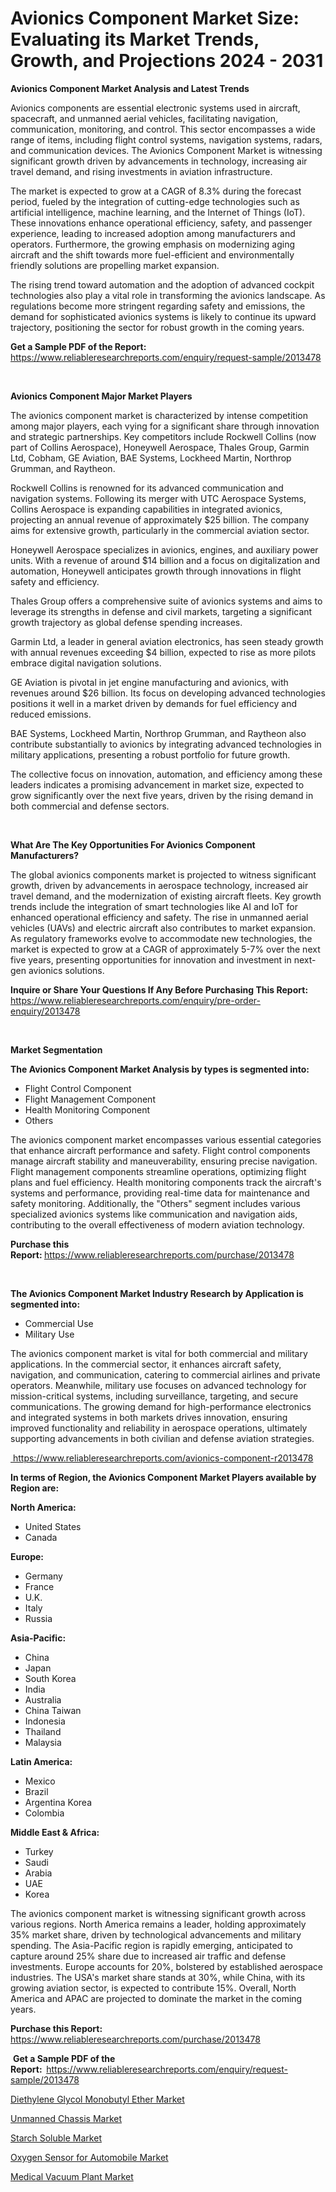 <p><h1>Avionics Component Market Size: Evaluating its Market Trends, Growth, and Projections 2024 - 2031</h1></p><p><strong>Avionics Component Market Analysis and Latest Trends</strong></p>
<p><p>Avionics components are essential electronic systems used in aircraft, spacecraft, and unmanned aerial vehicles, facilitating navigation, communication, monitoring, and control. This sector encompasses a wide range of items, including flight control systems, navigation systems, radars, and communication devices. The Avionics Component Market is witnessing significant growth driven by advancements in technology, increasing air travel demand, and rising investments in aviation infrastructure.</p><p>The market is expected to grow at a CAGR of 8.3% during the forecast period, fueled by the integration of cutting-edge technologies such as artificial intelligence, machine learning, and the Internet of Things (IoT). These innovations enhance operational efficiency, safety, and passenger experience, leading to increased adoption among manufacturers and operators. Furthermore, the growing emphasis on modernizing aging aircraft and the shift towards more fuel-efficient and environmentally friendly solutions are propelling market expansion.</p><p>The rising trend toward automation and the adoption of advanced cockpit technologies also play a vital role in transforming the avionics landscape. As regulations become more stringent regarding safety and emissions, the demand for sophisticated avionics systems is likely to continue its upward trajectory, positioning the sector for robust growth in the coming years.</p></p>
<p><strong>Get a Sample PDF of the Report:&nbsp;</strong> <a href="https://www.reliableresearchreports.com/enquiry/request-sample/2013478?utm_campaign=13&utm_medium=2&utm_source=Github&utm_content=ia&utm_term=04112024&utm_id=avionics-component">https://www.reliableresearchreports.com/enquiry/request-sample/2013478</a></p>
<p>&nbsp;</p>
<p><strong>Avionics Component Major Market Players</strong></p>
<p><p>The avionics component market is characterized by intense competition among major players, each vying for a significant share through innovation and strategic partnerships. Key competitors include Rockwell Collins (now part of Collins Aerospace), Honeywell Aerospace, Thales Group, Garmin Ltd, Cobham, GE Aviation, BAE Systems, Lockheed Martin, Northrop Grumman, and Raytheon.</p><p>Rockwell Collins is renowned for its advanced communication and navigation systems. Following its merger with UTC Aerospace Systems, Collins Aerospace is expanding capabilities in integrated avionics, projecting an annual revenue of approximately $25 billion. The company aims for extensive growth, particularly in the commercial aviation sector.</p><p>Honeywell Aerospace specializes in avionics, engines, and auxiliary power units. With a revenue of around $14 billion and a focus on digitalization and automation, Honeywell anticipates growth through innovations in flight safety and efficiency.</p><p>Thales Group offers a comprehensive suite of avionics systems and aims to leverage its strengths in defense and civil markets, targeting a significant growth trajectory as global defense spending increases. </p><p>Garmin Ltd, a leader in general aviation electronics, has seen steady growth with annual revenues exceeding $4 billion, expected to rise as more pilots embrace digital navigation solutions. </p><p>GE Aviation is pivotal in jet engine manufacturing and avionics, with revenues around $26 billion. Its focus on developing advanced technologies positions it well in a market driven by demands for fuel efficiency and reduced emissions.</p><p>BAE Systems, Lockheed Martin, Northrop Grumman, and Raytheon also contribute substantially to avionics by integrating advanced technologies in military applications, presenting a robust portfolio for future growth.</p><p>The collective focus on innovation, automation, and efficiency among these leaders indicates a promising advancement in market size, expected to grow significantly over the next five years, driven by the rising demand in both commercial and defense sectors.</p></p>
<p>&nbsp;</p>
<p><strong>What Are The Key Opportunities For Avionics Component Manufacturers?</strong></p>
<p><p>The global avionics components market is projected to witness significant growth, driven by advancements in aerospace technology, increased air travel demand, and the modernization of existing aircraft fleets. Key growth trends include the integration of smart technologies like AI and IoT for enhanced operational efficiency and safety. The rise in unmanned aerial vehicles (UAVs) and electric aircraft also contributes to market expansion. As regulatory frameworks evolve to accommodate new technologies, the market is expected to grow at a CAGR of approximately 5-7% over the next five years, presenting opportunities for innovation and investment in next-gen avionics solutions.</p></p>
<p><strong>Inquire or Share Your Questions If Any Before Purchasing This Report:</strong> <a href="https://www.reliableresearchreports.com/enquiry/pre-order-enquiry/2013478?utm_campaign=13&utm_medium=2&utm_source=Github&utm_content=ia&utm_term=04112024&utm_id=avionics-component">https://www.reliableresearchreports.com/enquiry/pre-order-enquiry/2013478</a></p>
<p>&nbsp;</p>
<p><strong>Market Segmentation</strong></p>
<p><strong>The Avionics Component Market Analysis by types is segmented into:</strong></p>
<p><ul><li>Flight Control Component</li><li>Flight Management Component</li><li>Health Monitoring Component</li><li>Others</li></ul></p>
<p><p>The avionics component market encompasses various essential categories that enhance aircraft performance and safety. Flight control components manage aircraft stability and maneuverability, ensuring precise navigation. Flight management components streamline operations, optimizing flight plans and fuel efficiency. Health monitoring components track the aircraft's systems and performance, providing real-time data for maintenance and safety monitoring. Additionally, the "Others" segment includes various specialized avionics systems like communication and navigation aids, contributing to the overall effectiveness of modern aviation technology.</p></p>
<p><strong>Purchase this Report:&nbsp;</strong><a href="https://www.reliableresearchreports.com/purchase/2013478?utm_campaign=13&utm_medium=2&utm_source=Github&utm_content=ia&utm_term=04112024&utm_id=avionics-component">https://www.reliableresearchreports.com/purchase/2013478</a></p>
<p>&nbsp;</p>
<p><strong>The Avionics Component Market Industry Research by Application is segmented into:</strong></p>
<p><ul><li>Commercial Use</li><li>Military Use</li></ul></p>
<p><p>The avionics component market is vital for both commercial and military applications. In the commercial sector, it enhances aircraft safety, navigation, and communication, catering to commercial airlines and private operators. Meanwhile, military use focuses on advanced technology for mission-critical systems, including surveillance, targeting, and secure communications. The growing demand for high-performance electronics and integrated systems in both markets drives innovation, ensuring improved functionality and reliability in aerospace operations, ultimately supporting advancements in both civilian and defense aviation strategies.</p></p>
<p><a href="https://www.reliableresearchreports.com/avionics-component-r2013478?utm_campaign=13&utm_medium=2&utm_source=Github&utm_content=ia&utm_term=04112024&utm_id=avionics-component">&nbsp;https://www.reliableresearchreports.com/avionics-component-r2013478</a></p>
<p><strong>In terms of Region, the Avionics Component Market Players available by Region are:</strong></p>
<p>
    <p> <strong> North America: </strong>
        <ul>
            <li>United States</li>
            <li>Canada</li>
        </ul>
        </p> 
    <p> <strong> Europe: </strong>
        <ul>
            <li>Germany</li>
            <li>France</li>
            <li>U.K.</li>
            <li>Italy</li>
            <li>Russia</li>
        </ul>
        </p> 
    <p> <strong> Asia-Pacific: </strong>
        <ul>
            <li>China</li>
            <li>Japan</li>
            <li>South Korea</li>
            <li>India</li>
            <li>Australia</li>
            <li>China Taiwan</li>
            <li>Indonesia</li>
            <li>Thailand</li>
            <li>Malaysia</li>
        </ul>
        </p> 
    <p> <strong> Latin America: </strong>
        <ul>
            <li>Mexico</li>
            <li>Brazil</li>
            <li>Argentina Korea</li>
            <li>Colombia</li>
        </ul>
        </p> 
    <p> <strong> Middle East & Africa: </strong>
        <ul>
            <li>Turkey</li>
            <li>Saudi</li>
            <li>Arabia</li>
            <li>UAE</li>
            <li>Korea</li>
        </ul>
    </p>
    </p>
<p><p>The avionics component market is witnessing significant growth across various regions. North America remains a leader, holding approximately 35% market share, driven by technological advancements and military spending. The Asia-Pacific region is rapidly emerging, anticipated to capture around 25% share due to increased air traffic and defense investments. Europe accounts for 20%, bolstered by established aerospace industries. The USA's market share stands at 30%, while China, with its growing aviation sector, is expected to contribute 15%. Overall, North America and APAC are projected to dominate the market in the coming years.</p></p>
<p><strong>Purchase this Report: </strong><a href="https://www.reliableresearchreports.com/purchase/2013478?utm_campaign=13&utm_medium=2&utm_source=Github&utm_content=ia&utm_term=04112024&utm_id=avionics-component">https://www.reliableresearchreports.com/purchase/2013478</a></p>
<p>&nbsp;<strong>Get a Sample PDF of the Report:&nbsp;&nbsp;</strong><a href="https://www.reliableresearchreports.com/enquiry/request-sample/2013478?utm_campaign=13&utm_medium=2&utm_source=Github&utm_content=ia&utm_term=04112024&utm_id=avionics-component">https://www.reliableresearchreports.com/enquiry/request-sample/2013478</a></p>
<p><strong></strong></p>
<p><p><a href="https://medium.com/@jillie6xbkabba/the-diethylene-glycol-monobutyl-ether-market-prioritizes-cost-control-and-efficiency-enhancement-c4697fb801b4?utm_campaign=13&utm_medium=2&utm_source=Github&utm_content=ia&utm_term=04112024&utm_id=avionics-component">Diethylene Glycol Monobutyl Ether Market</a></p><p><a href="https://github.com/roydonhol47/Market-Research-Report-List-1/blob/main/unmanned-chassis-market.md?utm_campaign=13&utm_medium=2&utm_source=Github&utm_content=ia&utm_term=04112024&utm_id=avionics-component">Unmanned Chassis Market</a></p><p><a href="https://medium.com/@allamcryd/starch-soluble-market-%E3%81%AE%E3%82%B0%E3%83%AD%E3%83%BC%E3%83%90%E3%83%AB%E5%B8%82%E5%A0%B4%E6%A6%82%E8%A6%81%E3%81%AF-%E4%B8%96%E7%95%8C%E3%81%8A%E3%82%88%E3%81%B3%E4%B8%BB%E8%A6%81%E5%B8%82%E5%A0%B4%E3%81%AB%E3%81%8A%E3%81%91%E3%82%8B%E6%A5%AD%E7%95%8C%E3%81%AB%E5%BD%B1%E9%9F%BF%E3%82%92%E4%B8%8E%E3%81%88%E3%82%8B%E4%B8%BB%E8%A6%81%E3%81%AA%E3%83%88%E3%83%AC%E3%83%B3%E3%83%89%E3%81%AB%E3%81%A4%E3%81%84%E3%81%A6-%E7%8B%AC%E8%87%AA%E3%81%AE%E8%A6%96%E7%82%B9%E3%82%92%E6%8F%90%E4%BE%9B%E3%81%97%E3%81%BE%E3%81%99-585848cbf35c?utm_campaign=13&utm_medium=2&utm_source=Github&utm_content=ia&utm_term=04112024&utm_id=avionics-component">Starch Soluble Market</a></p><p><a href="https://github.com/maniehilp9ib/Market-Research-Report-List-1/blob/main/oxygen-sensor-for-automobile-market.md?utm_campaign=13&utm_medium=2&utm_source=Github&utm_content=ia&utm_term=04112024&utm_id=avionics-component">Oxygen Sensor for Automobile Market</a></p><p><a href="https://issuu.com/reportprime-2/docs/medical-vacuum-plant-market-size-20_ebb9e7519568b5?utm_campaign=13&utm_medium=2&utm_source=Github&utm_content=ia&utm_term=04112024&utm_id=avionics-component">Medical Vacuum Plant Market</a></p></p>